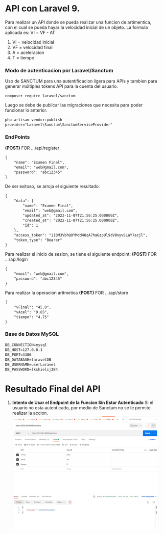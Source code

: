 # API con Laravel 9. 
Para realizar un API donde se pueda realizar una funcion de artimentica, con el cual se pueda hayar la velocidad inicial de un objeto.
La formula aplicada es: VI = VF - AT

1. VI  = velocidad inicial
2. VF  = velocidad final
3. A   = aceleracion
4. T   = tiempo

### Modo de autenticacion por Laravel/Sanctum
Uso de SANCTUM  para una autentificacion ligera para APIs y tambien para generar múltiples tokens API para la cuenta del usuario.
```
composer require laravel/sanctum
```

Luego se debe de publicar las migraciones que necesita para poder funcionar lo anterior.
```
php artisan vendor:publish --provider="Laravel\Sanctum\SanctumServiceProvider"
```

### EndPoints
**(POST)** FOR .../api/register 
```
{
	"name": "Examen Final",
	"email": "web@gmail.com",
	"password": "abc12345"
}
```

De ser exitoso, se arroja el siguiente resultado:
```
{
    "data": {
        "name": "Examen Final",
        "email": "web@gmail.com",
        "updated_at": "2022-11-07T21:56:25.000000Z",
        "created_at": "2022-11-07T21:56:25.000000Z",
        "id": 1
    },
    "access_token": "1|BM3VbhQOYMdd48qA7haGzpUl9dV8nyvSLaY7acjl",
    "token_type": "Bearer"
}
```

Para realizar el inicio de sesion, se tiene el siguiente endpoint:
**(POST)** FOR .../api/login
```
{
	"email": "web@gmail.com",
	"password": "abc12345"
}
```

Para realizar la operacion aritmetica
**(POST)** FOR .../api/store
```
{
	"vFinal": "45.0",
	"vAcel": "9.85",
    "tiempo": "4.75"
}
```

### Base de Datos MySQL
```
DB_CONNECTION=mysql
DB_HOST=127.0.0.1
DB_PORT=3306
DB_DATABASE=laravelDB
DB_USERNAME=userLaravel
DB_PASSWORD=lkshielsj384
```

# Resultado Final del API

1. **Intento de Usar el Endpoint de la Funcion Sin Estar Autenticado**
Si el usuario no esta autenticado, por medio de Sanctum no se le permite realizar la accion.
![No Authenticated](\assets\noAuth.png)



